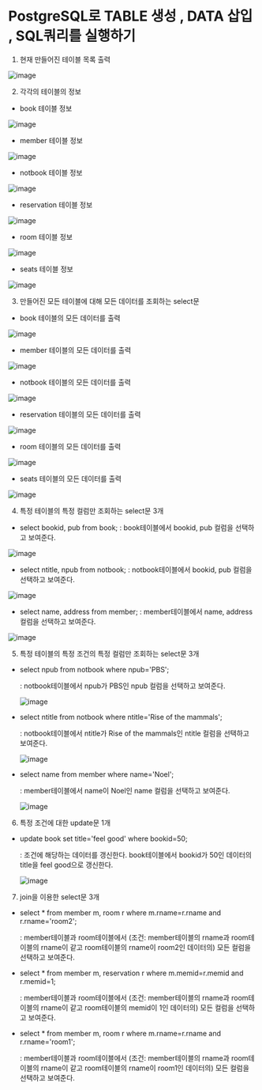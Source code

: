# PostgreSQL로 TABLE 생성 , DATA 삽입 , SQL쿼리를 실행하기

1. 현재 만들어진 테이블 목록 출력

![image](https://user-images.githubusercontent.com/69049801/158010926-ea1828c2-4076-4714-81f5-84a683be9db8.png)

2. 각각의 테이블의 정보

- book 테이블 정보

![image](https://user-images.githubusercontent.com/69049801/158010951-c784f64b-4f0f-4589-9e1f-d6990c9cfe33.png)

- member 테이블 정보

![image](https://user-images.githubusercontent.com/69049801/158010965-8c44d11d-9f50-4a05-a231-b4247826734c.png)

- notbook 테이블 정보

![image](https://user-images.githubusercontent.com/69049801/158010978-d23d0583-b3b0-4fd2-9f15-12959e40919e.png)

- reservation 테이블 정보

![image](https://user-images.githubusercontent.com/69049801/158010993-f3c3dedd-e243-4e0e-8281-19ab5959d2df.png)

- room 테이블 정보

![image](https://user-images.githubusercontent.com/69049801/158011009-a62f11c6-cd93-4e84-8bbf-2c79d0a7c2e2.png)

- seats 테이블 정보

![image](https://user-images.githubusercontent.com/69049801/158011035-1f405c2e-cc99-4758-876c-b5d43cf16e01.png)

3. 만들어진 모든 테이블에 대해 모든 데이터를 조회하는 select문

- book 테이블의 모든 데이터를 출력

![image](https://user-images.githubusercontent.com/69049801/158011215-3083f9ee-989e-4a01-b79f-95710c06cc8a.png)

- member 테이블의 모든 데이터를 출력

![image](https://user-images.githubusercontent.com/69049801/158011242-99684c62-cd05-47d9-a04a-ded97dbac000.png)

- notbook 테이블의 모든 데이터를 출력

![image](https://user-images.githubusercontent.com/69049801/158011253-f744f889-bb03-4c03-9292-98d5c94f5722.png)

- reservation 테이블의 모든 데이터를 출력

![image](https://user-images.githubusercontent.com/69049801/158011264-76944b61-7685-45b8-9c10-225b551720e4.png)

- room 테이블의 모든 데이터를 출력

![image](https://user-images.githubusercontent.com/69049801/158011276-a0d9744c-a132-45d3-b8c7-1d6f8bf1222d.png)

- seats 테이블의 모든 데이터를 출력

![image](https://user-images.githubusercontent.com/69049801/158011287-a51ffe4b-8ce0-488c-a79d-adc55d34724f.png)

4. 특정 테이블의 특정 컬럼만 조회하는 select문 3개
- select bookid, pub from book;
    : book테이블에서 bookid, pub 컬럼을 선택하고 보여준다.

![image](https://user-images.githubusercontent.com/69049801/158011463-ac6b8aa7-f512-420c-9244-edd43d3a3cb7.png)

- select ntitle, npub from notbook;
    : notbook테이블에서 bookid, pub 컬럼을 선택하고 보여준다.

![image](https://user-images.githubusercontent.com/69049801/158011473-9f6576b8-0a7c-45b1-905a-a86cf5d8bd9d.png)

- select name, address from member;
    : member테이블에서 name, address 컬럼을 선택하고 보여준다.

![image](https://user-images.githubusercontent.com/69049801/158011484-a2bf5512-0a20-4b7f-b427-3595536a486f.png)


5. 특정 테이블의 특정 조건의 특정 컬럼만 조회하는 select문 3개
- select npub from notbook where npub='PBS';
    
   : notbook테이블에서 npub가 PBS인 npub 컬럼을 선택하고 보여준다.
   
   ![image](https://user-images.githubusercontent.com/69049801/158012214-59b04030-ed8c-42f7-b159-b524278d63aa.png)

    
- select ntitle from notbook where ntitle='Rise of the mammals';
    
   : notbook테이블에서 ntitle가 Rise of the mammals인 ntitle 컬럼을 선택하고 보여준다.
   
   ![image](https://user-images.githubusercontent.com/69049801/158012224-32b76594-06aa-4324-9ea7-8a8ba48d5050.png)

    
- select name from member where name='Noel';
    
    : member테이블에서 name이 Noel인 name 컬럼을 선택하고 보여준다.
    
    ![image](https://user-images.githubusercontent.com/69049801/158012235-827a94a0-c691-47dd-a756-bf220d7ba132.png)
    
6. 특정 조건에 대한 update문 1개

- update book set title='feel good' where bookid=50;

    : 조건에 해당하는 데이터를 갱신한다. book테이블에서 bookid가 50인 데이터의 title을 feel good으로 갱신한다.
    
    ![image](https://user-images.githubusercontent.com/69049801/158012256-5c05e577-057b-46b1-898a-eeb3d3bc2d23.png)
    
7. join을 이용한 select문 3개

- select * from member m, room r where m.rname=r.rname and r.rname='room2';

    : member테이블과 room테이블에서 (조건: member테이블의 rname과 room테이블의 rname이 같고 room테이블의 rname이 room2인 데이터의) 모든 컬럼을 선택하고 보여준다.
    
- select * from member m, reservation r where m.memid=r.memid and r.memid=1;

    : member테이블과 room테이블에서 (조건: member테이블의 rname과 room테이블의 rname이 같고 room테이블의 memid이 1인 데이터의) 모든 컬럼을 선택하고 보여준다.
    
- select * from member m, room r where m.rname=r.rname and r.rname='room1';

    : member테이블과 room테이블에서 (조건: member테이블의 rname과 room테이블의 rname이 같고 room테이블의 rname이 room1인 데이터의) 모든 컬럼을 선택하고 보여준다.
